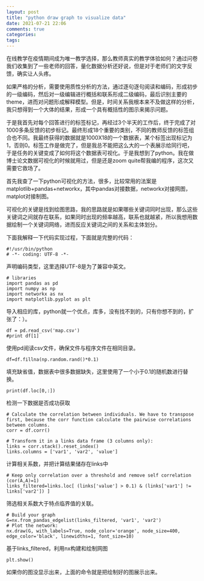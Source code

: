 ```yaml
---
layout: post
title: "python draw graph to visualize data"
date: 2021-07-21 22:06
comments: true
categories: 
tags: 
---
```

在线教学在疫情期间成为唯一教学选择，那么教师真实的教学体验如何？通过问卷我们收集到了一些老师的回答，量化数据分析还好说，但是对于老师们的文字反馈，确实让人头疼。  

如果严格的分析，需要使用质性分析的方法，通过逐句逐句阅读和编码，形成初步的一级编码，然后对一级编辑进行概括和联系形成二级编码，最后识别主要的theme，进而对问题形成解释模型。但是，时间关系我根本来不及做这样的分析，我只想得到一个大体的结果，形成一个具有概括性的图示来揭示问题。 

于是我首先对每个回答进行的标签标记，再经过3个半天的工作后，终于完成了对1000多条反馈的初步标记。最终形成18个重要的类别，不同的教师反馈的标签组合也不同。我最终获得的数据就是1000X18的一个数据表，某个标签出现标记为1，否则0。标签工作是做完了，但是我总不能把这么大的一个表展示给同行吧，于是任务的关键变成了如何将这个数据表可视化。于是我想到了python。我在做博士论文数据可视化的时候就用过，但是还是zoom quite帮我编的程序，这次又需要它救场了。  

首先我查了一下python可视化的方法，很多，比较常用的法案是matplotlib+pandas+networkx，其中pandas对接数据，networkx对接网图，matplot对接制图。  

可视化的关键是找到绘图思路，我的思路就是如果哪些关键词同时出现，那么这些关键词之间就存在联系，如果同时出现的频率越高，联系也就越紧，所以我想用数据绘制一个关键词网络，进而反应关键词之间的关系和主体划分。  

下面我解释一下代码实现过程，下面就是完整的代码：  


    #!/usr/bin/python
    # -*- coding: UTF-8 -*-
声明编码类型，这里选择UTF-8是为了兼容中英文。  

    # libraries
    import pandas as pd
    import numpy as np
    import networkx as nx
    import matplotlib.pyplot as plt
导入相应的库，python就一个优点，库多，没有找不到的，只有你想不到的，扩张了：）。  

    df = pd.read_csv('map.csv')  
    #print df[1]
使用pd阅读csv文件，确保文件与程序文件在相同目录。

    df=df.fillna(np.random.rand()*0.1)
填充缺省值，数据表中很多数据缺失，这里使用了一个小于0.1的随机数进行替换。  

    print(df.loc[0,:])
检测一下数据是否成功获取  

    # Calculate the correlation between individuals. We have to transpose first, because the corr function calculate the pairwise correlations between columns.
    corr = df.corr()
     
    # Transform it in a links data frame (3 columns only):
    links = corr.stack().reset_index()
    links.columns = ['var1', 'var2', 'value']
计算相关系数，并把计算结果储存在links中

     
    # Keep only correlation over a threshold and remove self correlation (cor(A,A)=1)
    links_filtered=links.loc[ (links['value'] > 0.1) & (links['var1'] != links['var2']) ]
筛选相关系数大于特点临界值的关联。    

    # Build your graph
    G=nx.from_pandas_edgelist(links_filtered, 'var1', 'var2')
    # Plot the network:
    nx.draw(G, with_labels=True, node_color='orange', node_size=400, edge_color='black', linewidths=1, font_size=10)
基于links_filtered，利用nx构建和绘制网图   

    plt.show()
如果你的图没显示出来，上面的命令就是把绘制好的图展示出来。   
